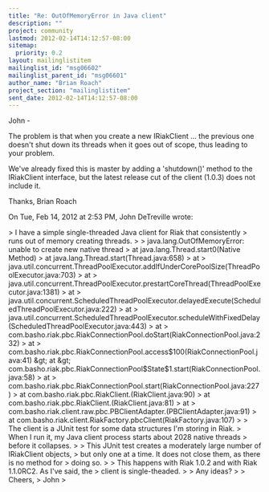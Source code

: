 ```yaml
---
title: "Re: OutOfMemoryError in Java client"
description: ""
project: community
lastmod: 2012-02-14T14:12:57-08:00
sitemap:
  priority: 0.2
layout: mailinglistitem
mailinglist_id: "msg06602"
mailinglist_parent_id: "msg06601"
author_name: "Brian Roach"
project_section: "mailinglistitem"
sent_date: 2012-02-14T14:12:57-08:00
---
```



John -

The problem is that when you create a new IRiakClient ... the previous one
doesn't shut down its threads when it goes out of scope, thus leading to
your problem.

We've already fixed this is master by adding a 'shutdown()' method to the
IRiakClient interface, but the latest release cut of the client (1.0.3)
does not include it.

Thanks,
Brian Roach

On Tue, Feb 14, 2012 at 2:53 PM, John DeTreville wrote:

&gt; I have a simple single-threaded Java client for Riak that consistently
&gt; runs out of memory creating threads.
&gt;
&gt; java.lang.OutOfMemoryError: unable to create new native thread
&gt; at java.lang.Thread.start0(Native Method)
&gt; at java.lang.Thread.start(Thread.java:658)
&gt; at
&gt; java.util.concurrent.ThreadPoolExecutor.addIfUnderCorePoolSize(ThreadPoolExecutor.java:703)
&gt; at
&gt; java.util.concurrent.ThreadPoolExecutor.prestartCoreThread(ThreadPoolExecutor.java:1381)
&gt; at
&gt; java.util.concurrent.ScheduledThreadPoolExecutor.delayedExecute(ScheduledThreadPoolExecutor.java:222)
&gt; at
&gt; java.util.concurrent.ScheduledThreadPoolExecutor.scheduleWithFixedDelay(ScheduledThreadPoolExecutor.java:443)
&gt; at
&gt; com.basho.riak.pbc.RiakConnectionPool.doStart(RiakConnectionPool.java:232)
&gt; at
&gt; com.basho.riak.pbc.RiakConnectionPool.access$100(RiakConnectionPool.java:41)
&gt; at
&gt; com.basho.riak.pbc.RiakConnectionPool$State$1.start(RiakConnectionPool.java:58)
&gt; at
&gt; com.basho.riak.pbc.RiakConnectionPool.start(RiakConnectionPool.java:227)
&gt; at com.basho.riak.pbc.RiakClient.(RiakClient.java:90)
&gt; at com.basho.riak.pbc.RiakClient.(RiakClient.java:81)
&gt; at
&gt; com.basho.riak.client.raw.pbc.PBClientAdapter.(PBClientAdapter.java:91)
&gt; at com.basho.riak.client.RiakFactory.pbcClient(RiakFactory.java:107)
&gt;
&gt; The client is a JUnit test for some data structures I'm storing in Riak.
&gt; When I run it, my Java client process starts about 2028 native threads
&gt; before it collapses.
&gt;
&gt; This JUnit test creates a moderately large number of IRiakClient objects,
&gt; but only one at a time. It does not close them, as there is no method for
&gt; doing so.
&gt;
&gt; This happens with Riak 1.0.2 and with Riak 1.1.0RC2. As I've said, the
&gt; client is single-theaded.
&gt;
&gt; Any ideas?
&gt;
&gt; Cheers,
&gt; John
&gt;

